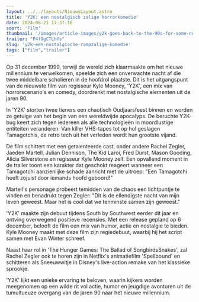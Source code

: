 ```yaml
---
layout: ../../layouts/NieuwsLayout.astro
title: 'Y2K: een nostalgisch zalige horrorkomedie'
date: 2024-08-21 17:37:16
soort: 'Film'
thumbnail: '/images/article-images/y2k-goes-back-to-the-90s-for-some-nostalgic-laughs-and-kills-1724104054.jpg'
trailer: "P4f9gCTLhYs"
slug: 'y2k-een-nostalgische-rampzalige-komedie'
tags: ["film","trailer"]
---
```


Op 31 december 1999, terwijl de wereld zich klaarmaakte om het nieuwe millennium te verwelkomen, speelde zich een onverwachte nacht af die twee middelbare scholieren in de hoofdrol plaatste. Dit is het uitgangspunt van de nieuwste film van regisseur Kyle Mooney, 'Y2K', een mix van horrorscenario's en comedy, doordrenkt met nostalgische elementen uit de jaren 90.

In 'Y2K' storten twee tieners een chaotisch Oudjaarsfeest binnen en worden ze getuige van het begin van een wereldwijde apocalyps. De beruchte Y2K-bug keert zich tegen iedereen als alle technologieën in moordlustige entiteiten veranderen. Van killer VHS-tapes tot op hol geslagen Tamagotchis, de retro tech uit het verleden wordt hun grootste vijand.

De film schittert met een getalenteerde cast, onder andere Rachel Zegler, Jaeden Martell, Julian Dennison, The Kid Laroi, Fred Durst, Mason Gooding, Alicia Silverstone en regisseur Kyle Mooney zelf. Een opvallend moment in de trailer toont een karakter dat geschokt reageert wanneer een Tamagotchi aanzienlijke schade aanricht met de uitroep: "Een Tamagotchi heeft zojuist door iemands hoofd geboord!"

Martell's personage probeert temidden van de chaos een lichtpuntje te vinden en benadrukt tegen Zegler: "Dit is de ellendigste nacht van mijn leven geweest. Maar het is cool dat we tenminste samen zijn geweest."

'Y2K' maakte zijn debuut tijdens South by Southwest eerder dit jaar en ontving overwegend positieve recensies. Met een release gepland op 6 december, belooft de film een mix van humor, actie en nostalgie te bieden. Kyle Mooney maakt met deze film zijn regiedebuut, waarbij hij het script samen met Evan Winter schreef.

Naast haar rol in 'The Hunger Games: The Ballad of SongbirdsSnakes', zal Rachel Zegler ook te horen zijn in Netflix's animatiefilm 'Spellbound' en schitteren als Sneeuwwitje in Disney's live-action remake van het klassieke sprookje.

'Y2K' lijkt een unieke ervaring te beloven, waarin kijkers worden meegenomen op een wilde rit vol actie, humor en jeugdige avonturen uit de tumultueuze overgang van de jaren 90 naar het nieuwe millennium.
